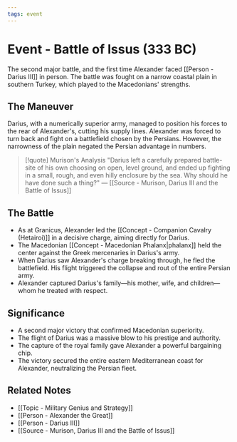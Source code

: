 ```yaml
---
tags: event
---
```


# Event - Battle of Issus (333 BC)

The second major battle, and the first time Alexander faced [[Person - Darius III]] in person. The battle was fought on a narrow coastal plain in southern Turkey, which played to the Macedonians' strengths.

## The Maneuver
Darius, with a numerically superior army, managed to position his forces to the rear of Alexander's, cutting his supply lines. Alexander was forced to turn back and fight on a battlefield chosen by the Persians. However, the narrowness of the plain negated the Persian advantage in numbers.

> [!quote] Murison's Analysis
> "Darius left a carefully prepared battle-site of his own choosing on open, level ground, and ended up fighting in a small, rough, and even hilly enclosure by the sea. Why should he have done such a thing?"
> — [[Source - Murison, Darius III and the Battle of Issus]]

## The Battle
- As at Granicus, Alexander led the [[Concept - Companion Cavalry (Hetairoi)]] in a decisive charge, aiming directly for Darius.
- The Macedonian [[Concept - Macedonian Phalanx|phalanx]] held the center against the Greek mercenaries in Darius's army.
- When Darius saw Alexander's charge breaking through, he fled the battlefield. His flight triggered the collapse and rout of the entire Persian army.
- Alexander captured Darius's family—his mother, wife, and children—whom he treated with respect.

## Significance
- A second major victory that confirmed Macedonian superiority.
- The flight of Darius was a massive blow to his prestige and authority.
- The capture of the royal family gave Alexander a powerful bargaining chip.
- The victory secured the entire eastern Mediterranean coast for Alexander, neutralizing the Persian fleet.

## Related Notes
- [[Topic - Military Genius and Strategy]]
- [[Person - Alexander the Great]]
- [[Person - Darius III]]
- [[Source - Murison, Darius III and the Battle of Issus]]
